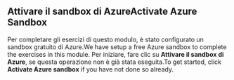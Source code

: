 ## <a name="activate-azure-sandbox"></a><span data-ttu-id="9c6a7-101">Attivare il sandbox di Azure</span><span class="sxs-lookup"><span data-stu-id="9c6a7-101">Activate Azure Sandbox</span></span>

<span data-ttu-id="9c6a7-102">Per completare gli esercizi di questo modulo, è stato configurato un sandbox gratuito di Azure.</span><span class="sxs-lookup"><span data-stu-id="9c6a7-102">We have setup a free Azure sandbox to complete the exercises in this module.</span></span> <span data-ttu-id="9c6a7-103">Per iniziare, fare clic su **Attivare il sandbox di Azure**, se questa operazione non è già stata eseguita.</span><span class="sxs-lookup"><span data-stu-id="9c6a7-103">To get started, click **Activate Azure sandbox** if you have not done so already.</span></span>